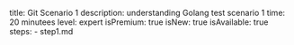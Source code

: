 title: Git Scenario 1
description: understanding Golang test scenario 1
time: 20 minutees
level: expert
isPremium: true
isNew: true
isAvailable: true
steps:
    - step1.md